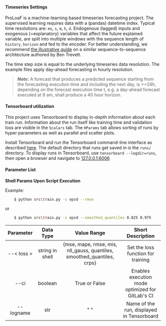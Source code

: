#### Timeseries Settings

ProLoaF is a machine-learning based timeseries forecasting project. The supervised learning requires data with 
a (pandas) datetime index. Typical time resolutions are: `ms`, `s`, `m`, `h`, `d`.
Endogenous (lagged) inputs and exogenous (=explanatory) variables that affect the future explained variable, 
are split into multiple windows with the sequence length of ``history_horizon`` and fed to the encoder.
For better understanding, we recommend 
[the illustrative guide](https://github.com/bentrevett/pytorch-seq2seq/blob/master/1%20-%20Sequence%20to%20Sequence%20Learning%20with%20Neural%20Networks.ipynb) 
on a similar sequence-to-sequence architecture authored by Ben Trevett.

The time step size is equal to the underlying timeseries data resolution. 
The example files apply day-ahead forecasting in hourly resolution. 
> **_Note:_** A forecast that produces a predicted sequence starting from the forecasting execution time and including the next day, 
is >=24h, depending on the forecast execution time t, e.g. a day-ahead forecast executed at 9 am, shall produce a 40 hour horizon.

#### Tensorboard utilization

This project uses Tensorboard to display in-depth information about each train run. Information about the run itself like training time and validation
loss are visible in the `Scalars` tab. The `HParams` tab allows sorting of runs by hyper parameters as well as parallel and scatter plots. 

Install Tensorboard and run the Tensorboard command-line interface as described [here](https://pytorch.org/tutorials/recipes/recipes/tensorboard_with_pytorch.html). The default directory that runs get saved in is the `runs/` directory.
To display runs in Tensorboard, use `tensorboard --logdir=runs`, then open a browser and navigate to [127.0.0.1:6006](127.0.0.1:6006)


#### Parameter List

**Shell Params Upon Script Execution**

Example:
```sh
    $ python src\train.py -s opsd --rmse
```
or
```sh
    $ python src\train.py -s opsd --smoothed_quantiles 0.025 0.975
```

| Parameter | Data Type  |  Value Range | Short Description |
|:---------:|:-------------:|:-------:|:-------------------:|
| --< loss > |  string in shell | {mse, mape, rmse, mis, nll_gauss, quantiles, smoothed_quantiles, crps} | Set the loss function for training |
| --ci |  boolean | True or False | Enables execution mode optimized for GitLab's CI |
| --logname |  str | " " | Name of the run, displayed in Tensorboard |

